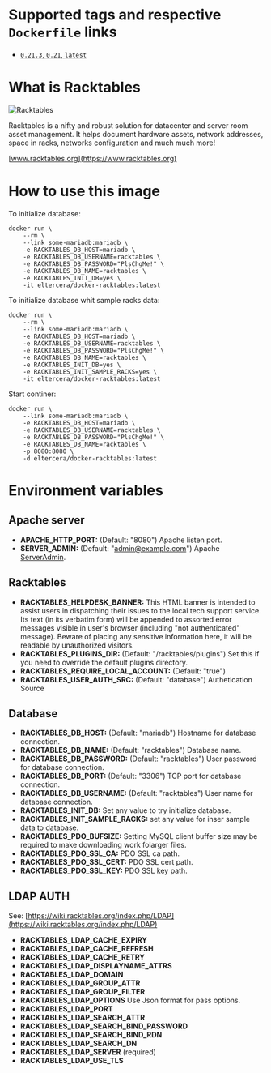 # Supported tags and respective `Dockerfile` links

- [`0.21.3`, `0.21`, `latest`](https://github.com/eltercera/docker-racktables/blob/master/Dockerfile)

# What is Racktables

![Racktables](https://www.racktables.org/img/logo.png)

Racktables is a nifty and robust solution for datacenter and server room asset management. It helps document hardware assets, network addresses, space in racks, networks configuration and much much more!

[www.racktables.org](https://www.racktables.org)

# How to use this image

To initialize database:

```
docker run \
	--rm \
	--link some-mariadb:mariadb \
	-e RACKTABLES_DB_HOST=mariadb \
	-e RACKTABLES_DB_USERNAME=racktables \
	-e RACKTABLES_DB_PASSWORD="PlsChgMe!" \
	-e RACKTABLES_DB_NAME=racktables \
	-e RACKTABLES_INIT_DB=yes \
	-it eltercera/docker-racktables:latest
```

To initialize database whit sample racks data:

```
docker run \
	--rm \
	--link some-mariadb:mariadb \
	-e RACKTABLES_DB_HOST=mariadb \
	-e RACKTABLES_DB_USERNAME=racktables \
	-e RACKTABLES_DB_PASSWORD="PlsChgMe!" \
	-e RACKTABLES_DB_NAME=racktables \
	-e RACKTABLES_INIT_DB=yes \
	-e RACKTABLES_INIT_SAMPLE_RACKS=yes \
	-it eltercera/docker-racktables:latest
```

Start continer:

```
docker run \
  	--link some-mariadb:mariadb \
	-e RACKTABLES_DB_HOST=mariadb \
	-e RACKTABLES_DB_USERNAME=racktables \
	-e RACKTABLES_DB_PASSWORD="PlsChgMe!" \
	-e RACKTABLES_DB_NAME=racktables \
  	-p 8080:8080 \
  	-d eltercera/docker-racktables:latest
```

# Environment variables

## Apache server

* **APACHE_HTTP_PORT:** (Default: "8080") Apache listen port.
* **SERVER_ADMIN:** (Default: "admin@example.com") Apache [ServerAdmin](https://httpd.apache.org/docs/2.4/de/mod/core.html#serveradmin).

## Racktables

* **RACKTABLES_HELPDESK_BANNER:** This HTML banner is intended to assist users in dispatching their issues to the local tech support service. Its text (in its verbatim form) will be appended to assorted error messages visible in user's browser (including "not authenticated" message). Beware of placing any sensitive information here, it will be readable by unauthorized visitors.
* **RACKTABLES_PLUGINS_DIR:** (Default: "/racktables/plugins") Set this if you need to override the default plugins directory.
* **RACKTABLES_REQUIRE_LOCAL_ACCOUNT:** (Default: "true")
* **RACKTABLES_USER_AUTH_SRC:** (Default: "database") Authetication Source

## Database

* **RACKTABLES_DB_HOST:** (Default: "mariadb") Hostname for database connection.
* **RACKTABLES_DB_NAME:** (Default: "racktables") Database name.
* **RACKTABLES_DB_PASSWORD:** (Default: "racktables") User password for database connection.
* **RACKTABLES_DB_PORT:** (Default: "3306") TCP port for database connection.
* **RACKTABLES_DB_USERNAME:** (Default: "racktables") User name for database connection.
* **RACKTABLES_INIT_DB:** Set any value to try initialize database.
* **RACKTABLES_INIT_SAMPLE_RACKS:** set any value for inser sample data to  database.
* **RACKTABLES_PDO_BUFSIZE:** Setting MySQL client buffer size may be required to make downloading work folarger files.
* **RACKTABLES_PDO_SSL_CA:** PDO SSL ca path.
* **RACKTABLES_PDO_SSL_CERT:** PDO SSL cert path.
* **RACKTABLES_PDO_SSL_KEY:** PDO SSL key path.

## LDAP AUTH

See: [https://wiki.racktables.org/index.php/LDAP](https://wiki.racktables.org/index.php/LDAP)

* **RACKTABLES_LDAP_CACHE_EXPIRY**
* **RACKTABLES_LDAP_CACHE_REFRESH**
* **RACKTABLES_LDAP_CACHE_RETRY**
* **RACKTABLES_LDAP_DISPLAYNAME_ATTRS**
* **RACKTABLES_LDAP_DOMAIN**
* **RACKTABLES_LDAP_GROUP_ATTR**
* **RACKTABLES_LDAP_GROUP_FILTER**
* **RACKTABLES_LDAP_OPTIONS** Use Json format for pass options.
* **RACKTABLES_LDAP_PORT**
* **RACKTABLES_LDAP_SEARCH_ATTR**
* **RACKTABLES_LDAP_SEARCH_BIND_PASSWORD**
* **RACKTABLES_LDAP_SEARCH_BIND_RDN**
* **RACKTABLES_LDAP_SEARCH_DN**
* **RACKTABLES_LDAP_SERVER** (required)
* **RACKTABLES_LDAP_USE_TLS**


